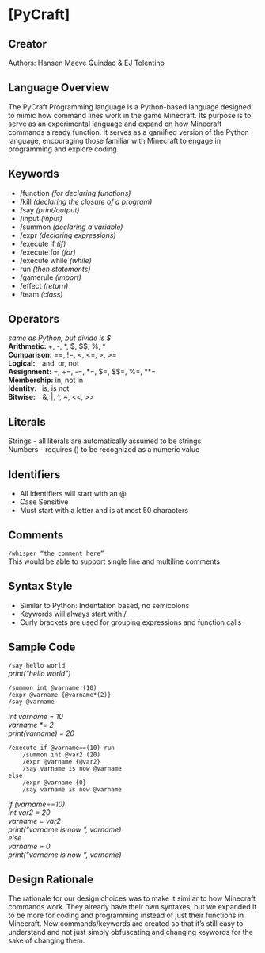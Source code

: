 # [PyCraft]

## Creator
Authors: Hansen Maeve Quindao & EJ Tolentino


## Language Overview

The PyCraft Programming language is a Python-based language designed to mimic how command lines work in the game Minecraft. Its purpose is to serve as an experimental language and expand on how Minecraft commands already function. It serves as a gamified version of the Python language, encouraging those familiar with Minecraft to engage in programming and explore coding.


## Keywords

- /function	     _(for declaring functions)_
- /kill		       _(declaring the closure of a program)_
- /say		       _(print/output)_
- /input		     _(input)_
- /summon	       _(declaring a variable)_
- /expr		       _(declaring expressions)_
- /execute if	   _(if)_
- /execute for   _(for)_
- /execute while _(while)_
- run		         _(then statements)_
- /gamerule	     _(import)_
- /effect        _(return)_
- /team          _(class)_


## Operators

_same as Python, but divide is $_  
**Arithmetic:** +, -, *, $, $$, %, *  
**Comparison:** ==, !=, <, <=, >, >=  
**Logical:**&emsp;and, or, not  
**Assignment:** =, +=, -=, *=, $=, $$=, %=, **=  
**Membership:** in, not in  
**Identity:** &ensp;is, is not  
**Bitwise:**&emsp;&, |, ^, ~, <<, >>  


## Literals

Strings - all literals are automatically assumed to be strings  
Numbers - requires () to be recognized as a numeric value  


## Identifiers

- All identifiers will start with an @
- Case Sensitive
- Must start with a letter and is at most 50 characters


## Comments

```/whisper “the comment here”```  
This would be able to support single line and multiline comments


## Syntax Style

- Similar to Python: Indentation based, no semicolons
- Keywords will always start with /
- Curly brackets are used for grouping expressions and function calls


## Sample Code

```/say hello world```     
*print(“hello world”)*  

```
/summon int @varname (10)  
/expr @varname {@varname*(2)}  
/say @varname  
```   
_int varname = 10  
varname *= 2  
print(varname) = 20_  

```
/execute if @varname==(10) run
	/summon int @var2 (20)
	/expr @varname {@var2}
    /say varname is now @varname
else
	/expr @varname {0}		
	/say varname is now @varname
```
*if (varname==10)  
  int var2 = 20  
  varname = var2  
  print(“varname is now ”, varname)  
else  
  varname = 0  
  print(“varname is now “, varname)*  


## Design Rationale

The rationale for our design choices was to make it similar to how Minecraft commands work. They already have their own syntaxes, but we expanded it to be more for coding and programming instead of just their functions in Minecraft. New commands/keywords are created so that it’s still easy to understand and not just simply obfuscating and changing keywords for the sake of changing them.
